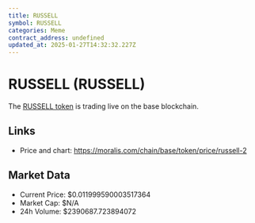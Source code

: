 ```yaml
---
title: RUSSELL
symbol: RUSSELL
categories: Meme
contract_address: undefined
updated_at: 2025-01-27T14:32:32.227Z
---
```


# RUSSELL (RUSSELL)
The [RUSSELL token](https://moralis.com/chain/base/token/price/russell-2) is trading live on the base blockchain.

## Links
- Price and chart: https://moralis.com/chain/base/token/price/russell-2

## Market Data
- Current Price: $0.011999590003517364
- Market Cap: $N/A
- 24h Volume: $2390687.723894072

